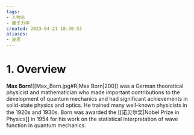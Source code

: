 ```yaml
---
tags:
- 人物志
- 量子力学
created: 2023-04-21 18:30:53
aliases:
- 波恩
---
```


# 1. Overview

**Max Born**![[Max_Born.jpg#R|Max Born|200]] was a German theoretical physicist and mathematician who made important contributions to the development of quantum mechanics and had significant achievements in solid-state physics and optics. He trained many well-known physicists in the 1920s and 1930s. Born was awarded the [[诺贝尔奖|Nobel Prize in Physics]] in 1954 for his work on the statistical interpretation of wave function in quantum mechanics.